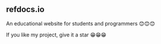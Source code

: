 ## refdocs.io
An educational website for students and programmers 😊😊😊  

If you like my project, give it a star  😁😁😁
